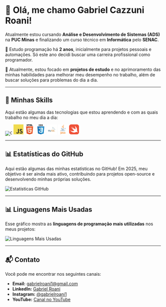 # 🚀 **Olá, me chamo Gabriel Cazzuni Roani!**

Atualmente estou cursando **Análise e Desenvolvimento de Sistemas (ADS)** na **PUC Minas** e finalizando um curso técnico em **Informática** pelo **SENAC**.

💬 Estudo programação há **2 anos**, inicialmente para projetos pessoais e automações. Só este ano decidi buscar uma carreira profissional como programador.

🔭 Atualmente, estou focado em **projetos de estudo** e no aprimoramento das minhas habilidades para melhorar meu desempenho no trabalho, além de buscar soluções para problemas do dia a dia.

---

## 🚀 **Minhas Skills**

Aqui estão algumas das tecnologias que estou aprendendo e com as quais trabalho no meu dia a dia:

<code><img height="32" src="https://cdn.iconscout.com/icon/free/png-512/c-programming-569564.png" alt="C"/></code>
<code><img height="32" src="https://raw.githubusercontent.com/github/explore/80688e429a7d4ef2fca1e82350fe8e3517d3494d/topics/javascript/javascript.png" alt="JavaScript"/></code>
<code><img height="32" src="https://raw.githubusercontent.com/github/explore/80688e429a7d4ef2fca1e82350fe8e3517d3494d/topics/html/html.png" alt="HTML5"/></code>
<code><img height="32" src="https://raw.githubusercontent.com/github/explore/80688e429a7d4ef2fca1e82350fe8e3517d3494d/topics/css/css.png" alt="CSS"/></code>
<code><img height="32" src="https://raw.githubusercontent.com/github/explore/80688e429a7d4ef2fca1e82350fe8e3517d3494d/topics/mysql/mysql.png" alt="MySQL"/></code>
<code><img height="32" src="https://raw.githubusercontent.com/github/explore/80688e429a7d4ef2fca1e82350fe8e3517d3494d/topics/java/java.png" alt="Java"/></code>
<code><img height="32" src="https://raw.githubusercontent.com/github/explore/80688e429a7d4ef2fca1e82350fe8e3517d3494d/topics/swift/swift.png" alt="Swift"/></code>

---

## 📊 **Estatísticas do GitHub**

Aqui estão algumas das minhas estatísticas no GitHub! Em 2025, meu objetivo é ser ainda mais ativo, contribuindo para projetos open-source e desenvolvendo minhas próprias soluções.

![Estatísticas GitHub](https://github-readme-stats.vercel.app/api?username=GabrielRoani&show_icons=true&theme=radical)

---

## 📊 **Linguagens Mais Usadas**

Esse gráfico mostra as **linguagens de programação mais utilizadas** nos meus projetos:

![Linguagens Mais Usadas](https://github-readme-stats.vercel.app/api/top-langs/?username=GabrielRoani&layout=compact&theme=radical)

---

## 📬 **Contato**

Você pode me encontrar nos seguintes canais:

- **Email:** [gabrielroani1@gmail.com](mailto:gabrielroani1@gmail.com)
- **LinkedIn:** [Gabriel Roani](https://www.linkedin.com/in/seulinkedin)
- **Instagram:** [@gabrielroani1](https://www.instagram.com/gabrielroani1)
- **YouTube:** [Canal no YouTube](https://www.youtube.com/c/seulinkedin)
